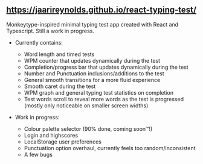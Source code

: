 
## https://jaarireynolds.github.io/react-typing-test/ ##

Monkeytype-inspired minimal typing test app created with React and Typescript. Still a work in progress.

- Currently contains:
  * Word length and timed tests
  * WPM counter that updates dynamically during the test
  * Completion/progress bar that updates dynamically during the test
  * Number and Punctuation inclusions/additions to the test
  * General smooth transitions for a more fluid experience
  * Smooth caret during the test
  * WPM graph and general typing test statistics on completion
  * Test words scroll to reveal more words as the test is progressed (mostly only noticeable on smaller screen widths)

- Work in progress:
  * Colour palette selector (90% done, coming soon™!)
  * Login and highscores
  * LocalStorage user preferences
  * Punctuation option overhaul, currently feels too random/inconsistent
  * A few bugs 
  


